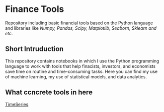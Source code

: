 # Finance Tools
Repository including basic financial tools based on the Python language and libraries like <i>Numpy, Pandas, Scipy, Matplotlib, Seaborn, Sklearn and etc</i>. 
## Short Intruduction
This repository contains notebooks in which I use the Python programming language to work with tools that help finacists, investors, and economists save time on routine and time-consuming tasks. Here you can find my use of machine learning, my use of statistical models, and data analytics.  
## What ccncrete tools in here
<a href="(https://github.com/WerHolz/FinanceToolsHub/blob/main/AnAutomobileIndustry_TimeSeries.ipynb)">TimeSeries</a>

